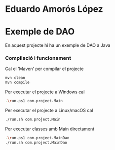 # Eduardo Amorós López #

# Exemple de DAO #

En aquest projecte hi ha un exemple de DAO a Java

### Compilació i funcionament ###

Cal el 'Maven' per compilar el projecte
```bash
mvn clean
mvn compile
```

Per executar el projecte a Windows cal
```bash
.\run.ps1 com.project.Main
```

Per executar el projecte a Linux/macOS cal
```bash
./run.sh com.project.Main
```

Per executar classes amb Main directament
```bash
.\run.ps1 com.project.MainDao
./run.sh com.project.MainDao
```
